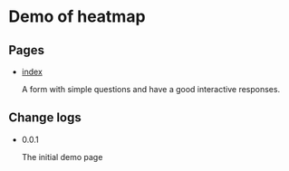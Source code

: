 # Demo of heatmap
## Pages
* [index][]

	A form with simple questions and have a good interactive responses.

## Change logs
* 0.0.1

	The initial demo page

[index]: http://wyubin.github.io/heatmap/ "index.html"

